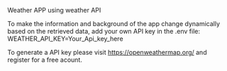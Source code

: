 Weather APP using weather API

To make the information and background of the app change dynamically based on the retrieved data, add your own API key in the .env file:
WEATHER_API_KEY=Your_Api_key_here

To generate a API key please visit https://openweathermap.org/ and register for a free acount.